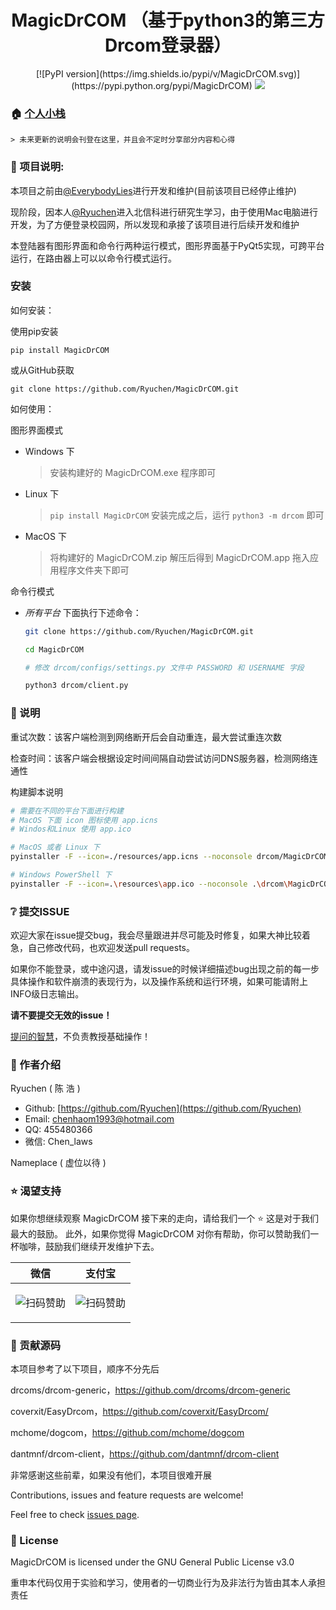 <h1 align="center">MagicDrCOM （基于python3的第三方Drcom登录器）</h1>

<p align="center">
  [![PyPI version](https://img.shields.io/pypi/v/MagicDrCOM.svg)](https://pypi.python.org/pypi/MagicDrCOM)
  <img src="https://img.shields.io/badge/language-python3-blue.svg?cacheSeconds=2592000" />
</p>

### 🏠 [个人小栈](https://ryuchen.github.io/)

    > 未来更新的说明会刊登在这里，并且会不定时分享部分内容和心得

### 📎 项目说明:

本项目之前由[@EverybodyLies](https://github.com/Everyb0dyLies)进行开发和维护(目前该项目已经停止维护)

现阶段，因本人[@Ryuchen](https://github.com/Ryuchen)进入北信科进行研究生学习，由于使用Mac电脑进行开发，为了方便登录校园网，所以发现和承接了该项目进行后续开发和维护

本登陆器有图形界面和命令行两种运行模式，图形界面基于PyQt5实现，可跨平台运行，在路由器上可以以命令行模式运行。

### 安装

如何安装：

使用pip安装

`pip install MagicDrCOM`

或从GitHub获取

`git clone https://github.com/Ryuchen/MagicDrCOM.git`

如何使用：

图形界面模式

+ Windows 下
    > 安装构建好的 MagicDrCOM.exe 程序即可

+ Linux 下
    > `pip install MagicDrCOM` 安装完成之后，运行 `python3 -m drcom` 即可
    
+ MacOS 下
    > 将构建好的 MagicDrCOM.zip 解压后得到 MagicDrCOM.app 拖入应用程序文件夹下即可

命令行模式

+ *所有平台* 下面执行下述命令：

    ```BASH
    git clone https://github.com/Ryuchen/MagicDrCOM.git
    
    cd MagicDrCOM
    
    # 修改 drcom/configs/settings.py 文件中 PASSWORD 和 USERNAME 字段
    
    python3 drcom/client.py
    ```

### 📖 说明

重试次数：该客户端检测到网络断开后会自动重连，最大尝试重连次数

检查时间：该客户端会根据设定时间间隔自动尝试访问DNS服务器，检测网络连通性

构建脚本说明

```bash
# 需要在不同的平台下面进行构建
# MacOS 下面 icon 图标使用 app.icns
# Windos和Linux 使用 app.ico

# MacOS 或者 Linux 下
pyinstaller -F --icon=./resources/app.icns --noconsole drcom/MagicDrCOM.py

# Windows PowerShell 下
pyinstaller -F --icon=.\resources\app.ico --noconsole .\drcom\MagicDrCOM.py
```

### ❔ 提交ISSUE

欢迎大家在issue提交bug，我会尽量跟进并尽可能及时修复，如果大神比较着急，自己修改代码，也欢迎发送pull requests。

如果你不能登录，或中途闪退，请发issue的时候详细描述bug出现之前的每一步具体操作和软件崩溃的表现行为，以及操作系统和运行环境，如果可能请附上INFO级日志输出。

**请不要提交无效的issue！**

[提问的智慧](https://github.com/ryanhanwu/How-To-Ask-Questions-The-Smart-Way/blob/master/README-zh_CN.md)，不负责教授基础操作！

### 👤 作者介绍

Ryuchen ( 陈 浩 )

* Github: [https://github.com/Ryuchen](https://github.com/Ryuchen)
* Email: [chenhaom1993@hotmail.com](chenhaom1993@hotmail.com)
* QQ: 455480366
* 微信: Chen_laws

Nameplace ( 虚位以待 )

### ⭐ 渴望支持

如果你想继续观察 MagicDrCOM 接下来的走向，请给我们一个 ⭐ 这是对于我们最大的鼓励。
此外，如果你觉得 MagicDrCOM 对你有帮助，你可以赞助我们一杯咖啡，鼓励我们继续开发维护下去。

| **微信**                         | **支付宝**                           |
| ------------------------------- | ----------------------------------- |
|<p align="center">![扫码赞助](https://github.com/Ryuchen/Panda-Sandbox/raw/master/docs/sponsor/wechat.jpg)</p>|<p align="center">![扫码赞助](https://github.com/Ryuchen/Panda-Sandbox/raw/master/docs/sponsor/alipay.jpg)</p>|

### 🤝 贡献源码

本项目参考了以下项目，顺序不分先后

drcoms/drcom-generic，https://github.com/drcoms/drcom-generic

coverxit/EasyDrcom，https://github.com/coverxit/EasyDrcom/

mchome/dogcom，https://github.com/mchome/dogcom

dantmnf/drcom-client，https://github.com/dantmnf/drcom-client

非常感谢这些前辈，如果没有他们，本项目很难开展

Contributions, issues and feature requests are welcome!

Feel free to check [issues page](https://github.com/Ryuchen/MagicDrCOM/issues).

### 📖 License

MagicDrCOM is licensed under the GNU General Public License v3.0

重申本代码仅用于实验和学习，使用者的一切商业行为及非法行为皆由其本人承担责任



